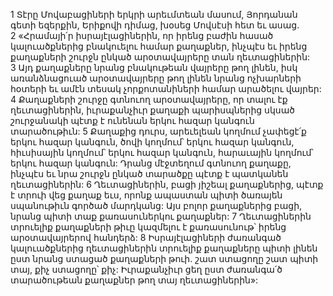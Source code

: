 1 Տէրը Մովաբացիների երկրի արեւմտեան մասում, Յորդանան գետի եզերքին, Երիքովի դիմաց, խօսեց Մովսէսի հետ եւ ասաց. 2 «Հրամայի՛ր իսրայէլացիներին, որ իրենց բաժին հասած կալուածքներից բնակուելու համար քաղաքներ, ինչպէս եւ իրենց քաղաքների շուրջն ընկած արօտավայրերը տան ղեւտացիներին: 3 Այդ քաղաքները նրանց բնակութեան վայրերը թող լինեն, իսկ առանձնացուած արօտավայրերը թող լինեն նրանց ոչխարների հօտերի եւ ամէն տեսակ չորքոտանիների համար արածելու վայրեր: 4 Քաղաքների շուրջը գտնուող արօտավայրերը, որ տալու էք ղեւտացիներին, իւրաքանչիւր քաղաքի պարիսպներից սկսած շուրջանակի պէտք է ունենան երկու հազար կանգուն տարածութիւն: 5 Քաղաքից դուրս, արեւելեան կողմում չափեցէ՛ք երկու հազար կանգուն, ծովի կողմում՝ երկու հազար կանգուն, հիւսիսային կողմում՝ երկու հազար կանգուն, հարաւային կողմում՝ երկու հազար կանգուն: Դրանց մէջտեղում գտնուող քաղաքը, ինչպէս եւ նրա շուրջն ընկած տարածքը պէտք է պատկանեն ղեւտացիներին: 6 Ղեւտացիներին, բացի յիշեալ քաղաքներից, պէտք է տրուի վեց քաղաք եւս, որոնք ապաստան պիտի ծառայեն սպանութիւն գործած մարդկանց: Այս բոլոր քաղաքներից բացի, նրանց պիտի տաք քառասուներկու քաղաքներ: 7 Ղեւտացիներին տրուելիք քաղաքների թիւը կազմելու է քառասունութ՝ իրենց արօտավայրերով հանդերձ: 8 Իսրայէլացիների ժառանգած կալուածքներից ղեւտացիներին տրուելիք քաղաքները պիտի լինեն ըստ նրանց ստացած քաղաքների թուի. շատ ստացողը շատ պիտի տայ, քիչ ստացողը՝ քիչ: Իւրաքանչիւր ցեղ ըստ ժառանգա՛ծ տարածութեան քաղաքներ թող տայ ղեւտացիներին»:
